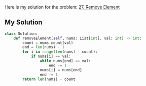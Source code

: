 Here is my solution for the problem: [27. Remove Element](https://leetcode.com/problems/remove-element/)


## My Solution

```python
class Solution:
    def removeElement(self, nums: List[int], val: int) -> int:
        count = nums.count(val)
        end = len(nums) - 1
        for i in range(len(nums) - count):
            if nums[i] == val:
                while nums[end] == val:
                    end -= 1
                nums[i] = nums[end]
                end -= 1
        return len(nums) - count
        
```

